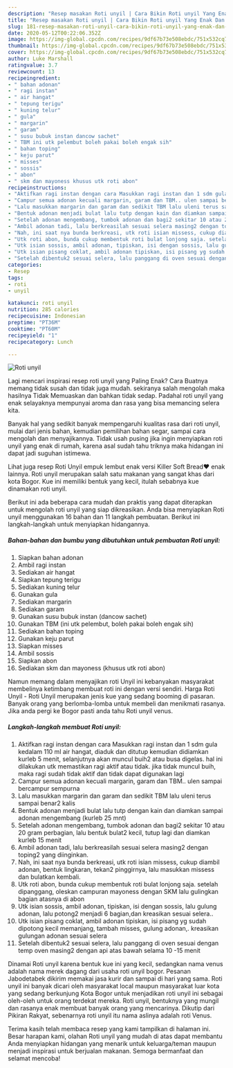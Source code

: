 ```yaml
---
description: "Resep masakan Roti unyil | Cara Bikin Roti unyil Yang Enak Dan Lezat"
title: "Resep masakan Roti unyil | Cara Bikin Roti unyil Yang Enak Dan Lezat"
slug: 181-resep-masakan-roti-unyil-cara-bikin-roti-unyil-yang-enak-dan-lezat
date: 2020-05-12T00:22:06.352Z
image: https://img-global.cpcdn.com/recipes/9df67b73e508ebdc/751x532cq70/roti-unyil-foto-resep-utama.jpg
thumbnail: https://img-global.cpcdn.com/recipes/9df67b73e508ebdc/751x532cq70/roti-unyil-foto-resep-utama.jpg
cover: https://img-global.cpcdn.com/recipes/9df67b73e508ebdc/751x532cq70/roti-unyil-foto-resep-utama.jpg
author: Luke Marshall
ratingvalue: 3.7
reviewcount: 13
recipeingredient:
- " bahan adonan"
- " ragi instan"
- " air hangat"
- " tepung terigu"
- " kuning telur"
- " gula"
- " margarin"
- " garam"
- " susu bubuk instan dancow sachet"
- " TBM ini utk pelembut boleh pakai boleh engak sih"
- " bahan toping"
- " keju parut"
- " misses"
- " sossis"
- " abon"
- " skm dan mayoness khusus utk roti abon"
recipeinstructions:
- "Aktifkan ragi instan dengan cara Masukkan ragi instan dan 1 sdm gula kedalam 110 ml air hangat, diaduk dan ditutup kemudian didiamkan kurleb 5 menit, selanjutnya akan muncul buih2 atau busa digelas. hal ini dilakukan utk memastikan ragi aktif atau tidak. jika tidak muncul buih, maka ragi sudah tidak aktif dan tidak dapat digunakan lagi"
- "Campur semua adonan kecuali margarin, garam dan TBM.. ulen sampai bercampur sempurna"
- "Lalu masukkan margarin dan garam dan sedikit TBM lalu uleni terus sampai benar2 kalis"
- "Bentuk adonan menjadi bulat lalu tutp dengan kain dan diamkan sampai adonan mengembang (kurleb 25 mnt)"
- "Setelah adonan mengembang, tumbok adonan dan bagi2 sekitar 10 atau 20 gram perbagian, lalu bentuk bulat2 kecil, tutup lagi dan diamkan kurleb 15 menit"
- "Ambil adonan tadi, lalu berkreasilah sesuai selera masing2 dengan toping2 yang diinginkan."
- "Nah, ini saat nya bunda berkreasi, utk roti isian missess, cukup diambil adonan, bentuk lingkaran, tekan2 pinggirnya, lalu masukkan missess dan bulatkan kembali."
- "Utk roti abon, bunda cukup membentuk roti bulat lonjong saja. setelah dipanggang, oleskan campuran mayoness dengan SKM lalu gulingkan bagian atasnya di abon"
- "Utk isian sossis, ambil adonan, tipiskan, isi dengan sossis, lalu gulung adonan, lalu potong2 menjadi 6 bagian,dan kreasikan sesuai selera.."
- "Utk isian pisang coklat, ambil adonan tipiskan, isi pisang yg sudah dipotong kecil memanjang, tambah misses, gulung adonan,. kreasikan gulungan adonan sesuai selera"
- "Setelah dibentuk2 sesuai selera, lalu panggang di oven sesuai dengan temp oven masing2 dengan api atas bawah selama 10 -15 menit"
categories:
- Resep
tags:
- roti
- unyil

katakunci: roti unyil 
nutrition: 285 calories
recipecuisine: Indonesian
preptime: "PT36M"
cooktime: "PT60M"
recipeyield: "1"
recipecategory: Lunch

---
```



![Roti unyil](https://img-global.cpcdn.com/recipes/9df67b73e508ebdc/751x532cq70/roti-unyil-foto-resep-utama.jpg)

Lagi mencari inspirasi resep roti unyil yang Paling Enak? Cara Buatnya memang tidak susah dan tidak juga mudah. sekiranya salah mengolah maka hasilnya Tidak Memuaskan dan bahkan tidak sedap. Padahal roti unyil yang enak selayaknya mempunyai aroma dan rasa yang bisa memancing selera kita.

Banyak hal yang sedikit banyak mempengaruhi kualitas rasa dari roti unyil, mulai dari jenis bahan, kemudian pemilihan bahan segar, sampai cara mengolah dan menyajikannya. Tidak usah pusing jika ingin menyiapkan roti unyil yang enak di rumah, karena asal sudah tahu triknya maka hidangan ini dapat jadi suguhan istimewa.

Lihat juga resep Roti Unyil empuk lembut enak versi Killer Soft Bread❤️ enak lainnya. Roti unyil merupakan salah satu makanan yang sangat khas dari kota Bogor. Kue ini memiliki bentuk yang kecil, itulah sebabnya kue dinamakan roti unyil.


Berikut ini ada beberapa cara mudah dan praktis yang dapat diterapkan untuk mengolah roti unyil yang siap dikreasikan. Anda bisa menyiapkan Roti unyil menggunakan 16 bahan dan 11 langkah pembuatan. Berikut ini langkah-langkah untuk menyiapkan hidangannya.

<!--inarticleads1-->

##### Bahan-bahan dan bumbu yang dibutuhkan untuk pembuatan Roti unyil:

1. Siapkan  bahan adonan
1. Ambil  ragi instan
1. Sediakan  air hangat
1. Siapkan  tepung terigu
1. Sediakan  kuning telur
1. Gunakan  gula
1. Sediakan  margarin
1. Sediakan  garam
1. Gunakan  susu bubuk instan (dancow sachet)
1. Gunakan  TBM (ini utk pelembut, boleh pakai boleh engak sih)
1. Sediakan  bahan toping
1. Gunakan  keju parut
1. Siapkan  misses
1. Ambil  sossis
1. Siapkan  abon
1. Sediakan  skm dan mayoness (khusus utk roti abon)


Namun memang dalam menyajikan roti Unyil ini kebanyakan masyarakat membelinya ketimbang membuat roti ini dengan versi sendiri. Harga Roti Unyil - Roti Unyil merupakan jenis kue yang sedang booming di pasaran. Banyak orang yang berlomba-lomba untuk membeli dan menikmati rasanya. Jika anda pergi ke Bogor pasti anda tahu Roti unyil venus. 

<!--inarticleads2-->

##### Langkah-langkah membuat Roti unyil:

1. Aktifkan ragi instan dengan cara Masukkan ragi instan dan 1 sdm gula kedalam 110 ml air hangat, diaduk dan ditutup kemudian didiamkan kurleb 5 menit, selanjutnya akan muncul buih2 atau busa digelas. hal ini dilakukan utk memastikan ragi aktif atau tidak. jika tidak muncul buih, maka ragi sudah tidak aktif dan tidak dapat digunakan lagi
1. Campur semua adonan kecuali margarin, garam dan TBM.. ulen sampai bercampur sempurna
1. Lalu masukkan margarin dan garam dan sedikit TBM lalu uleni terus sampai benar2 kalis
1. Bentuk adonan menjadi bulat lalu tutp dengan kain dan diamkan sampai adonan mengembang (kurleb 25 mnt)
1. Setelah adonan mengembang, tumbok adonan dan bagi2 sekitar 10 atau 20 gram perbagian, lalu bentuk bulat2 kecil, tutup lagi dan diamkan kurleb 15 menit
1. Ambil adonan tadi, lalu berkreasilah sesuai selera masing2 dengan toping2 yang diinginkan.
1. Nah, ini saat nya bunda berkreasi, utk roti isian missess, cukup diambil adonan, bentuk lingkaran, tekan2 pinggirnya, lalu masukkan missess dan bulatkan kembali.
1. Utk roti abon, bunda cukup membentuk roti bulat lonjong saja. setelah dipanggang, oleskan campuran mayoness dengan SKM lalu gulingkan bagian atasnya di abon
1. Utk isian sossis, ambil adonan, tipiskan, isi dengan sossis, lalu gulung adonan, lalu potong2 menjadi 6 bagian,dan kreasikan sesuai selera..
1. Utk isian pisang coklat, ambil adonan tipiskan, isi pisang yg sudah dipotong kecil memanjang, tambah misses, gulung adonan,. kreasikan gulungan adonan sesuai selera
1. Setelah dibentuk2 sesuai selera, lalu panggang di oven sesuai dengan temp oven masing2 dengan api atas bawah selama 10 -15 menit


Dinamai Roti unyil karena bentuk kue ini yang kecil, sedangkan nama venus adalah nama merek dagang dari usaha roti unyil bogor. Pesanan Jabodetabek dikirim memakai jasa kurir dan sampai di hari yang sama. Roti unyil ini banyak dicari oleh masyarakat local maupun masyarakat luar kota yang sedang berkunjung Kota Bogor untuk menjadikan roti unyil ini sebagai oleh-oleh untuk orang terdekat mereka. Roti unyil, bentuknya yang mungil dan rasanya enak membuat banyak orang yang mencarinya. Dikutip dari Pikiran Rakyat, sebenarnya roti unyil itu nama aslinya adalah roti Venus. 

Terima kasih telah membaca resep yang kami tampilkan di halaman ini. Besar harapan kami, olahan Roti unyil yang mudah di atas dapat membantu Anda menyiapkan hidangan yang menarik untuk keluarga/teman maupun menjadi inspirasi untuk berjualan makanan. Semoga bermanfaat dan selamat mencoba!
